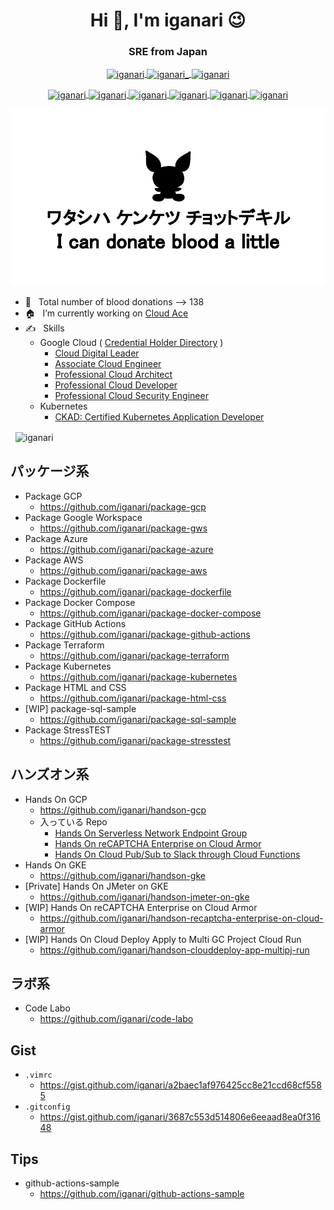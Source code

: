 
<!--
<p align="left">
  <img src="https://komarev.com/ghpvc/?username=iganari" alt="iganari" />
</p>
-->




<!--
<h3 align="center">A passionate frontend developer from India</h3>

<p align="left"> <img src="https://komarev.com/ghpvc/?username=iganari" alt="iganari" /> </p>

<p align="left"><img src="https://www.vectorlogo.zone/logos/microsoft_azure/microsoft_azure-icon.svg" alt="azure" width="40" height="40"/>  <img src="https://www.vectorlogo.zone/logos/firebase/firebase-icon.svg" alt="firebase" width="40" height="40"/> <img src="https://www.vectorlogo.zone/logos/google_cloud/google_cloud-icon.svg" alt="gcp" width="40" height="40"/> <img src="https://www.vectorlogo.zone/logos/jenkins/jenkins-icon.svg" alt="jenkins" width="40" height="40"/> <img src="https://www.vectorlogo.zone/logos/kubernetes/kubernetes-icon.svg" alt="kubernetes" width="40" height="40"/>  <img src="https://devicons.github.io/devicon/devicon.git/icons/python/python-original.svg" alt="python" width="40" height="40"/> <img src="https://www.vectorlogo.zone/logos/vagrantup/vagrantup-icon.svg" alt="vagrant" width="40" height="40"/></p><p><img align="left" src="https://github-readme-stats.vercel.app/api/top-langs/?username=iganari&layout=compact&hide=html" alt="iganari" /></p>

<p>&nbsp;<img align="center" src="https://github-readme-stats.vercel.app/api?username=iganari&show_icons=true" alt="iganari" /></p>


hoge | huga
:- | :-
Devops | <p align="left"><img src="https://devicons.github.io/devicon/devicon.git/icons/docker/docker-original-wordmark.svg" alt="docker" width="40" height="40"/></p>
Other | <p align="left"><img src="https://devicons.github.io/devicon/devicon.git/icons/linux/linux-original.svg" alt="linux" width="40" height="40"/></p>
-->




<h1 align="center">Hi 👋, I'm iganari 😉</h1>

<h3 align="center">
  SRE from Japan
</h3>


<p align="center">
  <a href="https://dev.to/iganari" target="blank">
    <!-- https://www.svgrepo.com/ -->
    <img align="center" src="https://cdn.jsdelivr.net/npm/simple-icons@3.0.1/icons/dev-dot-to.svg" alt="iganari" height="30" width="30" />
  </a>
  <a href="https://twitter.com/iganari_" target="blank">
    <img align="center" src="https://cdn.jsdelivr.net/npm/simple-icons@3.0.1/icons/twitter.svg" alt="iganari_" height="30" width="30" />
  </a>
  <a href="https://www.linkedin.com/in/iganari/" target="blank">
    <img align="center" src="https://cdn.jsdelivr.net/npm/simple-icons@3.0.1/icons/linkedin.svg" alt="iganari" height="30" width="30" />
  </a>
</p>

<p align="center">
  <a href="https://www.credential.net/fd61b04b-eb51-4460-839a-2659856023c3" target="blank">
    <img align="center" src="https://api.accredible.com/v1/frontend/credential_website_embed_image/badge/47478195" alt="iganari" height="100" width="100" />
  </a>
  <a href="https://www.credential.net/1a05b754-280e-45f5-880b-ec5a1edaeba9" target="blank">
    <img align="center" src="https://api.accredible.com/v1/frontend/credential_website_embed_image/badge/48652412" alt="iganari" height="100" width="100" />
  </a>
  <a href="https://www.credential.net/18e4be4b-81dd-4d0d-a352-039045eae7f6" target="blank">
    <img align="center" src="https://api.accredible.com/v1/frontend/credential_website_embed_image/badge/24447230" alt="iganari" height="100" width="100" />
  </a>
  <a href="https://www.credential.net/d72749f0-81ff-4207-90a8-aae98f248b85" target="blank">
    <img align="center" src="https://api.accredible.com/v1/frontend/credential_website_embed_image/badge/58566808" alt="iganari" height="100" width="100" />
  </a>
  <a href="https://www.credential.net/05f639af-dd05-4876-b938-a44cfdaace1c" target="blank">
    <img align="center" src="https://api.accredible.com/v1/frontend/credential_website_embed_image/badge/62665287" alt="iganari" height="100" width="100" />
  </a>
  <a href="https://www.credential.net/6393882d-3f8d-47ef-9064-32176eb7fba0" target="blank">
    <img align="center" src="https://api.accredible.com/v1/frontend/credential_website_embed_image/badge/51242933" alt="iganari" height="100" width="100" />
  </a>
</p>  


![](https://raw.githubusercontent.com/iganari/iganari/main/logo-kenketsu.png)

- 💉 &nbsp; Total number of blood donations --> 138
- 🏠 &nbsp; I’m currently working on [Cloud Ace](https://www.cloud-ace.jp/)
- ✍ &nbsp; Skills
  - Google Cloud ( [Credential Holder Directory](https://googlecloudcertified.credential.net/profile/7e4337e2ced3d88a0d03fbe45f212bf10876dcf4) )
    - [Cloud Digital Leader](https://www.credential.net/fd61b04b-eb51-4460-839a-2659856023c3)
    - [Associate Cloud Engineer](https://www.credential.net/1a05b754-280e-45f5-880b-ec5a1edaeba9)
    - [Professional Cloud Architect](https://www.credential.net/18e4be4b-81dd-4d0d-a352-039045eae7f6)
    - [Professional Cloud Developer](https://www.credential.net/d72749f0-81ff-4207-90a8-aae98f248b85)
    - [Professional Cloud Security Engineer](https://www.credential.net/05f639af-dd05-4876-b938-a44cfdaace1c)
  - Kubernetes
    - [CKAD: Certified Kubernetes Application Developer](https://www.credly.com/badges/c57a3511-77fd-48d0-a26b-8b5b7be4ec40)

<!--
画層の埋め込みテスト
<img alt="Professional Cloud Security Engineer" src="https://api.accredible.com/v1/frontend/credential_website_embed_image/badge/62665287" width="50" height="50">
-->

<!--
- 🌱 I’m currently learning ...
- 👯 I’m looking to collaborate on ...
- 🤔 I’m looking for help with ...
- 💬 Ask me about ...
- 📫 How to reach me: ...
- 😄 Pronouns: ...
- ⚡ Fun fact: ...
-->

<!--
<h1 align="center">Hi 👋, I'm iganari</h1>
<h3 align="center">A passionate frontend developer from India</h3>



- 🌱 I’m currently learning **name**

- 👯 I’m looking to collaborate on [name](https://link.org)

- 🤝 I’m looking for help with [name](https://link.org)

- 👨‍💻 All of my projects are available at [name](name)

- 📝 I regulary write articles on [name](name)

- 💬 Ask me about **name**

- 📫 How to reach me **name**

- ⚡ Fun fact **name**

<p align="left"><img src="https://www.vectorlogo.zone/logos/kubernetes/kubernetes-icon.svg" alt="kubernetes" width="40" height="40"/></p>
-->


<p>&nbsp;
  <img align="center" src="https://github-readme-stats.vercel.app/api?username=iganari&show_icons=true" alt="iganari" />
</p>


<!--

<p>
  <img align="left" src="https://github-readme-stats.vercel.app/api/top-langs/?username=iganari&layout=compact&hide=html" alt="iganari" />
</p>

-->


## パッケージ系

+ Package GCP
  + https://github.com/iganari/package-gcp
+ Package Google Workspace
  + https://github.com/iganari/package-gws
+ Package Azure
  + https://github.com/iganari/package-azure
+ Package AWS
  + https://github.com/iganari/package-aws
+ Package Dockerfile
  + https://github.com/iganari/package-dockerfile
+ Package Docker Compose
  + https://github.com/iganari/package-docker-compose
+ Package GitHub Actions
  + https://github.com/iganari/package-github-actions
+ Package Terraform
  + https://github.com/iganari/package-terraform
+ Package Kubernetes
  + https://github.com/iganari/package-kubernetes
+ Package HTML and CSS
  + https://github.com/iganari/package-html-css
+ [WIP] package-sql-sample
  + https://github.com/iganari/package-sql-sample
+ Package StressTEST
  + https://github.com/iganari/package-stresstest


## ハンズオン系

+ Hands On GCP
  + https://github.com/iganari/handson-gcp
  + 入っている Repo
    + [Hands On Serverless Network Endpoint Group](https://github.com/iganari/handson-serverless-neg)
    + [Hands On reCAPTCHA Enterprise on Cloud Armor](https://github.com/iganari/handson-recaptcha-enterprise-on-cloud-armor)
    + [Hands On Cloud Pub/Sub to Slack through Cloud Functions](https://github.com/iganari/handson-cloudpubsub-to-slack-through-cloudfunctions)
+ Hands On GKE
  + https://github.com/iganari/handson-gke
+ [Private] Hands On JMeter on GKE
  + https://github.com/iganari/handson-jmeter-on-gke
+ [WIP] Hands On reCAPTCHA Enterprise on Cloud Armor
  + https://github.com/iganari/handson-recaptcha-enterprise-on-cloud-armor
+ [WIP] Hands On Cloud Deploy Apply to Multi GC Project Cloud Run
  + https://github.com/iganari/handson-clouddeploy-app-multipj-run

## ラボ系

+ Code Labo
  + https://github.com/iganari/code-labo

## Gist

+ `.vimrc`
  + https://gist.github.com/iganari/a2baec1af976425cc8e21ccd68cf5585
+ `.gitconfig`
  + https://gist.github.com/iganari/3687c553d514806e6eeaad8ea0f31648

## Tips

+ github-actions-sample
  + https://github.com/iganari/github-actions-sample
